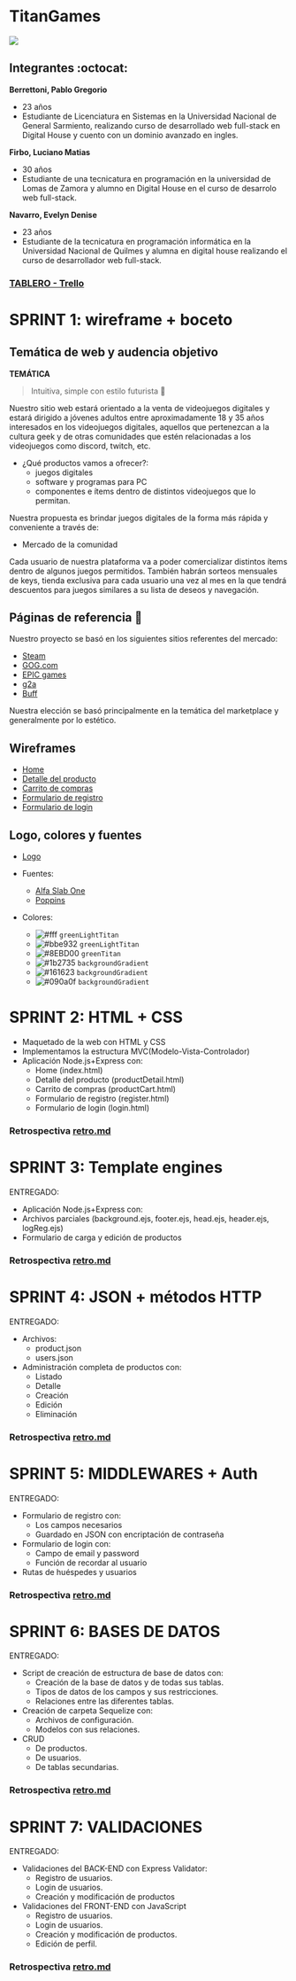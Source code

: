 # TitanGames
![](https://github.com/lucianofirbo/Grupo_3_TitanGames/blob/master/public/img/logo.png)

## Integrantes :octocat:
**Berrettoni, Pablo Gregorio**

- 23 años
- Estudiante de Licenciatura en Sistemas en la Universidad Nacional de General Sarmiento, realizando curso de desarrollado web full-stack en Digital House y cuento con un dominio avanzado en ingles.

**Firbo, Luciano Matias**

- 30 años
- Estudiante de una tecnicatura en programación en la universidad de Lomas de Zamora y alumno en Digital House en el curso de desarrolo web full-stack.

**Navarro, Evelyn Denise**
- 23 años
- Estudiante de la tecnicatura en programación informática en la Universidad Nacional de Quilmes y alumna en digital house realizando el curso de desarrollador web full-stack.

### [TABLERO - Trello](https://trello.com/b/z7Q4GyE1/grupo-3-uwu-c8)

# SPRINT 1: wireframe + boceto

## Temática de web y audencia objetivo
**TEMÁTICA**

>Intuitiva, simple con estilo futurista :rocket:

Nuestro sitio web estará orientado a la venta de videojuegos digitales y estará dirigido a jóvenes adultos entre aproximadamente 18 y 35 años interesados en los videojuegos digitales, aquellos que pertenezcan a la cultura geek y de otras comunidades que estén relacionadas a los videojuegos como discord, twitch, etc.
- ¿Qué productos vamos a ofrecer?:
    - juegos digitales
    - software y programas para PC
    - componentes e ítems dentro de distintos videojuegos que lo permitan.
 
Nuestra propuesta es brindar juegos digitales de la forma más rápida y conveniente a través de:
- Mercado de la comunidad

Cada usuario de nuestra plataforma va a poder comercializar distintos ítems dentro de algunos juegos permitidos.
También habrán sorteos mensuales de keys, tienda exclusiva para cada usuario una vez al mes en la que tendrá descuentos para juegos similares a su lista de deseos y navegación.

## Páginas de referencia :link:

Nuestro proyecto se basó en los siguientes sitios referentes del mercado:
- [Steam](https://store.steampowered.com/?l=spanish)
- [GOG.com](https://www.gog.com/) 
- [EPIC games](https://www.epicgames.com/site/es-ES/home)
- [g2a](https://www.g2a.com/)
- [Buff](https://buff.game/)

Nuestra elección se basó principalmente en la temática del marketplace y generalmente por lo estético.

## Wireframes

- [Home](https://github.com/lucianofirbo/Grupo_3_TitanGames/blob/master/design/Wireframe/Escritorio/Home/Home%20-%20Escritorio.png)
- [Detalle del producto](https://github.com/lucianofirbo/Grupo_3_TitanGames/blob/master/design/Wireframe/Escritorio/Detalle%20de%20producto/Detalle%20del%20producto.jpg)
- [Carrito de compras](https://github.com/lucianofirbo/Grupo_3_TitanGames/blob/master/design/Wireframe/Escritorio/Carrito/Carrito-desktop.PNG)
- [Formulario de registro](https://github.com/lucianofirbo/Grupo_3_TitanGames/blob/master/design/Wireframe/Escritorio/Registro/registro-popup.PNG)
- [Formulario de login](https://github.com/lucianofirbo/Grupo_3_TitanGames/blob/master/design/Wireframe/Escritorio/Login/Pop%20up%20Login%20-%20Desktop_Tablet.PNG)


## Logo, colores y fuentes

- [Logo](https://github.com/lucianofirbo/Grupo_3_TitanGames/blob/master/public/img/logo.png)
- Fuentes:
    - [Alfa Slab One](https://github.com/lucianofirbo/Grupo_3_TitanGames/blob/master/design/Fuente/AlfaSlabOne-Regular.ttf) 
    - [Poppins](https://github.com/lucianofirbo/Grupo_3_TitanGames/blob/master/design/Fuente/Poppins-Light.ttf) 
- Colores:
 
    - ![#fff](https://via.placeholder.com/15/fff/000000?text=+) `greenLightTitan`
    - ![#bbe932](https://via.placeholder.com/15/bbe932/000000?text=+) `greenLightTitan`
    - ![#8EBD00](https://via.placeholder.com/15/8EBD00/000000?text=+) `greenTitan`  
    - ![#1b2735](https://via.placeholder.com/15/1b27350/000000?text=+) `backgroundGradient` 
    - ![#161623](https://via.placeholder.com/15/161623/000000?text=+) `backgroundGradient`
    - ![#090a0f](https://via.placeholder.com/15/090a0f/000000?text=+) `backgroundGradient`

# SPRINT 2: HTML + CSS

- Maquetado de la web con HTML y CSS
- Implementamos la estructura MVC(Modelo-Vista-Controlador)
- Aplicación Node.js+Express con:
    - Home (index.html)
    - Detalle del producto (productDetail.html)
    - Carrito de compras (productCart.html)
    - Formulario de registro (register.html)
    - Formulario de login (login.html)

### Retrospectiva [retro.md](https://github.com/lucianofirbo/Grupo_3_TitanGames/blob/master/retro.md)
   
# SPRINT 3: Template engines

ENTREGADO:
- Aplicación Node.js+Express con:
- Archivos parciales (background.ejs, footer.ejs, head.ejs, header.ejs, logReg.ejs)
- Formulario de carga y edición de productos
        
### Retrospectiva [retro.md](https://github.com/lucianofirbo/Grupo_3_TitanGames/blob/master/retro.md)

# SPRINT 4: JSON + métodos HTTP

ENTREGADO:
- Archivos:
    - product.json
    - users.json
- Administración completa de productos con:
    - Listado
    - Detalle
    - Creación
    - Edición
    - Eliminación

### Retrospectiva [retro.md](https://github.com/lucianofirbo/Grupo_3_TitanGames/blob/master/retro.md)

# SPRINT 5: MIDDLEWARES + Auth

ENTREGADO:
- Formulario de registro con:
    - Los campos necesarios
    - Guardado en JSON con encriptación de contraseña
- Formulario de login con:
    - Campo de email y password
    - Función de recordar al usuario
- Rutas de huéspedes y usuarios

### Retrospectiva [retro.md](https://github.com/lucianofirbo/Grupo_3_TitanGames/blob/master/retro.md)

# SPRINT 6: BASES DE DATOS

ENTREGADO:
- Script de creación de estructura de base de datos con:
    - Creación de la base de datos y de todas sus tablas.
    - Tipos de datos de los campos y sus restricciones.
    - Relaciones entre las diferentes tablas.
- Creación de carpeta Sequelize con:
    - Archivos de configuración.
    - Modelos con sus relaciones.
- CRUD
    - De productos.
    - De usuarios.
    - De tablas secundarias.
 
### Retrospectiva [retro.md](https://github.com/lucianofirbo/Grupo_3_TitanGames/blob/master/retro.md)

# SPRINT 7: VALIDACIONES

ENTREGADO:
- Validaciones del BACK-END con Express Validator:
    - Registro de usuarios.
    - Login de usuarios.
    - Creación y modificación de productos
- Validaciones del FRONT-END con JavaScript
    - Registro de usuarios.
    - Login de usuarios.
    - Creación y modificación de productos.
    - Edición de perfil.
 
### Retrospectiva [retro.md](https://github.com/lucianofirbo/Grupo_3_TitanGames/blob/master/retro.md)



